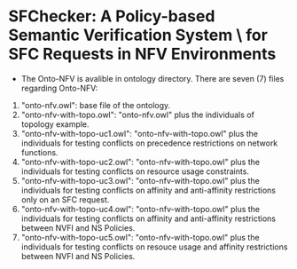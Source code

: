 # SFChecker: A Policy-based Semantic Verification System \\ for SFC Requests in NFV Environments

- The Onto-NFV is avalible in ontology directory. There are seven (7) files regarding Onto-NFV:

1) "onto-nfv.owl": base file of the ontology.
2) "onto-nfv-with-topo.owl": "onto-nfv.owl" plus the individuals of topology example.
3) "onto-nfv-with-topo-uc1.owl": "onto-nfv-with-topo.owl" plus the individuals for testing conflicts on precedence restrictions on network functions.
4) "onto-nfv-with-topo-uc2.owl": "onto-nfv-with-topo.owl" plus the individuals for testing conflicts on resource usage constraints.
5) "onto-nfv-with-topo-uc3.owl": "onto-nfv-with-topo.owl" plus the individuals for testing conflicts on affinity and anti-affinity restrictions only on an SFC request.
6) "onto-nfv-with-topo-uc4.owl": "onto-nfv-with-topo.owl" plus the individuals for testing conflicts on affinity and anti-affinity restrictions between NVFI and NS Policies.
7) "onto-nfv-with-topo-uc5.owl": "onto-nfv-with-topo.owl" plus the individuals for testing conflicts on resouce usage and affinity restrictions between NVFI and NS Policies.
